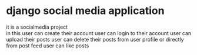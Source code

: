 # django social media application
it is a socialmedia project   
in this user can create their account 
user can login to their account
user can upload their posts 
user can delete their posts from user profile or directly from post feed 
user can like posts

